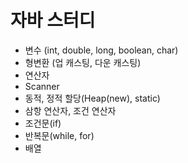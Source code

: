# 자바 스터디

- 변수 (int, double, long, boolean, char)
- 형변환 (업 캐스팅, 다운 캐스팅)
- 연산자
- Scanner
- 동적, 정적 할당(Heap(new), static)
- 삼항 연산자, 조건 연산자
- 조건문(if)
- 반복문(while, for)
- 배열